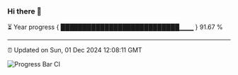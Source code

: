 ### Hi there 👋

⏳ Year progress { ███████████████████████████▁▁▁ } 91.67 %

---

⏰ Updated on Sun, 01 Dec 2024 12:08:11 GMT

![Progress Bar CI](https://github.com/liununu/liununu/workflows/Progress%20Bar%20CI/badge.svg)
